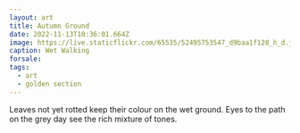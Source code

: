 ```yaml
---
layout: art
title: Autumn Ground
date: 2022-11-13T10:36:01.664Z
image: https://live.staticflickr.com/65535/52495753547_d9baa1f128_h_d.jpg
caption: Wet Walking
forsale:
tags:
  - art
  - golden section
---
```

Leaves not yet rotted keep their colour on the wet ground. Eyes to the path on the grey day see the rich mixture of tones.

